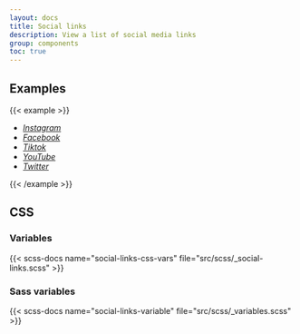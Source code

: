 ```yaml
---
layout: docs
title: Social links
description: View a list of social media links
group: components
toc: true
---
```


## Examples

{{< example >}}
  <ul class="social-links">
    <li><a href="#" class="social-link"><i class="ofi-instagram"><span class="visually-hidden">Instagram</span></i></a></li>
    <li><a href="#" class="social-link"><i class="ofi-facebook"><span class="visually-hidden">Facebook</span></i></a></li>
    <li><a href="#" class="social-link"><i class="ofi-tiktok"><span class="visually-hidden">Tiktok</span></i></a></li>
    <li><a href="#" class="social-link"><i class="ofi-youtube"><span class="visually-hidden">YouTube</span></i></a></li>
    <li><a href="#" class="social-link"><i class="ofi-twitter"><span class="visually-hidden">Twitter</span></i></a></li>
  </ul>
{{< /example >}}

## CSS

### Variables

{{< scss-docs name="social-links-css-vars" file="src/scss/_social-links.scss" >}}

### Sass variables

{{< scss-docs name="social-links-variable" file="src/scss/_variables.scss" >}}
